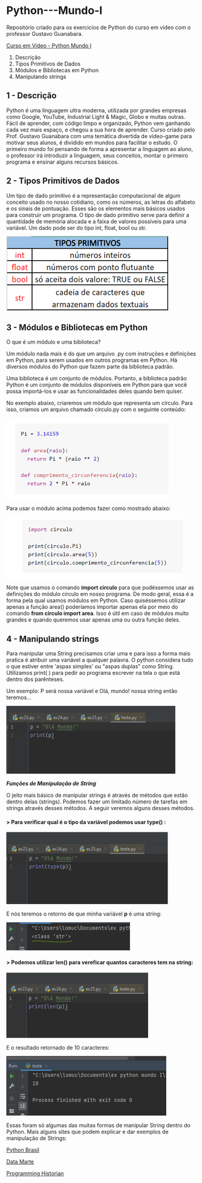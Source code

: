 # Python---Mundo-I
Repositório criado para os exercicíos de Python do curso em vídeo com o professor Gustavo Guanabara.

[Curso em Vídeo - Python Mundo I](https://youtu.be/S9uPNppGsGo)

1. Descrição
2. Tipos Primitivos de Dados
3. Módulos e Bibliotecas em Python
4. Manipulando strings

## 1 - Descrição
Python é uma linguagem ultra moderna, utilizada por grandes empresas como Google, YouTube, Industrial Light & Magic, Globo e muitas outras. Fácil de aprender, com código limpo e organizado, Python vem ganhando cada vez mais espaço, e chegou a sua hora de aprender. Curso criado pelo Prof. Gustavo Guanabara com uma temática divertida de vídeo-game para motivar seus alunos, é dividido em mundos para facilitar o estudo.
O primeiro mundo foi pensando de forma a apresentar a linguagem ao aluno, o professor irá introduzir a linguagem, seus conceitos, montar o primeiro programa e ensinar alguns recursos básicos.

## 2 - Tipos Primitivos de Dados

Um tipo de dado primitivo é a representação computacional de algum conceito usado no nosso cotidiano, como os números, as letras do alfabeto e os sinais de pontuação. Esses são os elementos mais básicos usados para construir um programa. O tipo de dado primitivo serve para definir a quantidade de memória alocada e a faixa de valores possíveis para uma variável. Um dado pode ser do tipo int, float, bool ou str.

![](imagens/tipos.png)

## 3 - Módulos e Bibliotecas em Python
O que é um módulo e uma biblioteca?

Um módulo nada mais é do que um arquivo .py com instruções e definições em Python, para serem usados em outros programas em Python. Há diversos módulos do Python que fazem parte da biblioteca padrão. 

Uma biblioteca é um conjunto de módulos. Portanto, a biblioteca padrão Python é um conjunto de módulos disponíveis em Python para que você possa importá-los e usar as funcionalidades deles quando bem quiser.

No exemplo abaixo, criaremos um módulo que representa um círculo. Para isso, criamos um arquivo chamado circulo.py com o seguinte conteúdo:

![](imagens/modulo.png)
 
 Para usar o módulo acima podemos fazer como mostrado abaixo:
 
 ![](imagens/usando_modulo.png)
 
 Note que usamos o comando **import circulo** para que pudéssemos usar as definições do módulo círculo em nosso programa. De modo geral, essa é a forma pela qual usamos módulos em Python. Caso quiséssemos utilizar apenas a função area() poderíamos importar apenas ela por meio do comando **from circulo import area**. Isso é útil em caso de módulos muito grandes e quando queremos usar apenas uma ou outra função deles.
 
 ## 4 - Manipulando strings
 
 Para manipular uma String precisamos criar uma e para isso a forma mais pratica é atribuir uma variável a qualquer palavra. O python considera tudo o que estiver entre 'aspas simples' ou "aspas duplas" como String. Utilizamos print( ) para pedir ao programa escrever na tela o que está dentro dos parênteses.

Um exemplo: P será nossa variável e Olá, mundo! nossa string então teremos...

![](imagens/ola_mundo.png)

**_Funções de Manipulação de String_**

O jeito mais básico de manipular strings é através de métodos que estão dentro delas (strings). Podemos fazer um limitado número de tarefas em strings através desses métodos. A seguir veremos alguns desses métodos.

#### > Para verificar qual é o **tipo** da variável podemos usar type() :

![](imagens/type.png)                

E nós teremos o retorno de que minha variável **p** é uma string:

![](imagens/type_result.png)

#### > Podemos utilizar len() para vereficar quantos caracteres tem na string: 

![](imagens/len.png)

E o resultado retornado de 10 caracteres:

![](imagens/len_result.png)
 
 Essas foram só algumas das muitas formas de manipular String dentro do Python. Mais alguns sites que podem explicar e dar exemplos de manipulação de Strings:
 
 [Python Brasil](https://wiki.python.org.br/ManipulandoStringsComPython)
 
 [Data Marte](https://datamarte.com/como-manipular-strings-em-python/)
 
 [Programming Historian](https://programminghistorian.org/pt/licoes/manipular-strings-python)
